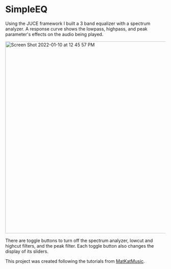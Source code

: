 # SimpleEQ
Using the JUCE framework I built a 3 band equalizer with a spectrum analyzer. A response curve shows the lowpass, highpass, and peak parameter's effects
on the audio being played.

<img width="604" alt="Screen Shot 2022-01-10 at 12 45 57 PM" src="https://user-images.githubusercontent.com/85182563/148813510-731065ea-bc69-45a2-be02-ca36db1910c2.png">

There are toggle buttons to turn off the spectrum analyzer, lowcut and highcut filters, and the peak filter. Each toggle button also changes the display of 
its sliders.

This project was created following the tutorials from <a href=https://www.programmingformusicians.com/simpleeq/>MatKatMusic</a>.
